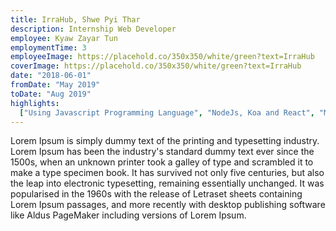 ```yaml
---
title: IrraHub, Shwe Pyi Thar
description: Internship Web Developer
employee: Kyaw Zayar Tun
employmentTime: 3
employeeImage: https://placehold.co/350x350/white/green?text=IrraHub
coverImage: https://placehold.co/350x350/white/green?text=IrraHub
date: "2018-06-01"
fromDate: "May 2019"
toDate: "Aug 2019"
highlights:
  ["Using Javascript Programming Language", "NodeJs, Koa and React", "MySQL"]
---
```


Lorem Ipsum is simply dummy text of the printing and typesetting industry. Lorem Ipsum has been the industry's standard dummy text ever since the 1500s, when an unknown printer took a galley of type and scrambled it to make a type specimen book. It has survived not only five centuries, but also the leap into electronic typesetting, remaining essentially unchanged. It was popularised in the 1960s with the release of Letraset sheets containing Lorem Ipsum passages, and more recently with desktop publishing software like Aldus PageMaker including versions of Lorem Ipsum.
